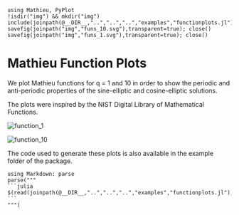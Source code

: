 ```@setup mathieu_plots
using Mathieu, PyPlot
!isdir("img") && mkdir("img")
include(joinpath(@__DIR__,"..","..","..","examples","functionplots.jl"))
savefig(joinpath("img","funs_10.svg"),transparent=true); close()
savefig(joinpath("img","funs_1.svg"),transparent=true); close()
```
# Mathieu Function Plots

We plot Mathieu functions for q = 1 and 10 in order to show the periodic and
anti-periodic properties of the sine-elliptic and cosine-elliptic solutions.

The plots were inspired by the NIST Digital Library of Mathematical Functions.

![function_1](img/funs_1.svg)

![function_10](img/funs_10.svg)

The code used to generate these plots is also available in the example folder of
the package.

````@eval
using Markdown: parse
parse("""
```julia
$(read(joinpath(@__DIR__,"..","..","..","examples","functionplots.jl"),String))
```
""")
````
